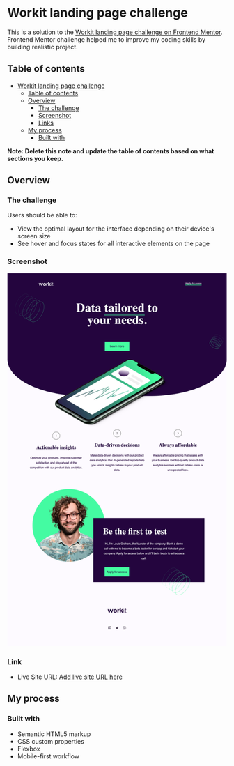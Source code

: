 # Workit landing page challenge

This is a solution to the [Workit landing page challenge on Frontend Mentor](https://www.frontendmentor.io/challenges/workit-landing-page-2fYnyle5lu). Frontend Mentor challenge helped me to improve my coding skills by building realistic project. 

## Table of contents

- [Workit landing page challenge](#workit-landing-page-challenge)
  - [Table of contents](#table-of-contents)
  - [Overview](#overview)
    - [The challenge](#the-challenge)
    - [Screenshot](#screenshot)
    - [Links](#links)
  - [My process](#my-process)
    - [Built with](#built-with)

**Note: Delete this note and update the table of contents based on what sections you keep.**

## Overview

### The challenge

Users should be able to:

- View the optimal layout for the interface depending on their device's screen size
- See hover and focus states for all interactive elements on the page

### Screenshot

![](./assets/images/screenshot.png)





### Link

- Live Site URL: [Add live site URL here](https://mari-devop.github.io/workit-landing-page/)

## My process

### Built with

- Semantic HTML5 markup
- CSS custom properties
- Flexbox
- Mobile-first workflow



